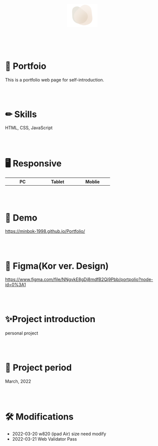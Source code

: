 <br>
<br>
<br>
<br>
<div align="center">
  <img src="/img/logo.svg" width="100px">
</div>
<br>
<br>
<br>
<br>
  
# 👩 Portfoio
This is a portfolio web page for self-introduction.

<br>
<br>

# ✏ Skills
HTML, CSS, JavaScript

<br>
<br>

# 🖥 Responsive
<table>
  <tr>
    <th width='100px'>PC</th>
    <th width='100px'>Tablet</th>
    <th width='100px'>Moblie</th>
  </tr>
</table>

<br>
<br>

# 👀 Demo
https://minbok-1998.github.io/Portfolio/

<br>
<br>

# 🎨 Figma(Kor ver. Design)
https://www.figma.com/file/NNgvkE8gDj8mdfB2Qj9Pbb/portpolio?node-id=0%3A1

<br>
<br>
 
# ✨Project introduction
personal project

<br>
<br>

# 📆 Project period
March, 2022

<br>
<br>

# 🛠 Modifications
- 2022-03-20 w820 (ipad Air) size need modify
- 2022-03-21 Web Validator Pass